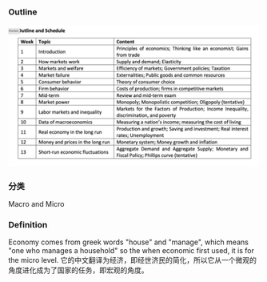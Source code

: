 ### Outline

![image-20240903093244431](assets/image-20240903093244431.png)

### 分类

Macro and Micro

### Definition

Economy comes from greek words "house" and "manage", which means "one who manages a household" so the when economic first used, it is for the micro level. 它的中文翻译为经济，即经世济民的简化，所以它从一个微观的角度进化成为了国家的任务，即宏观的角度。


